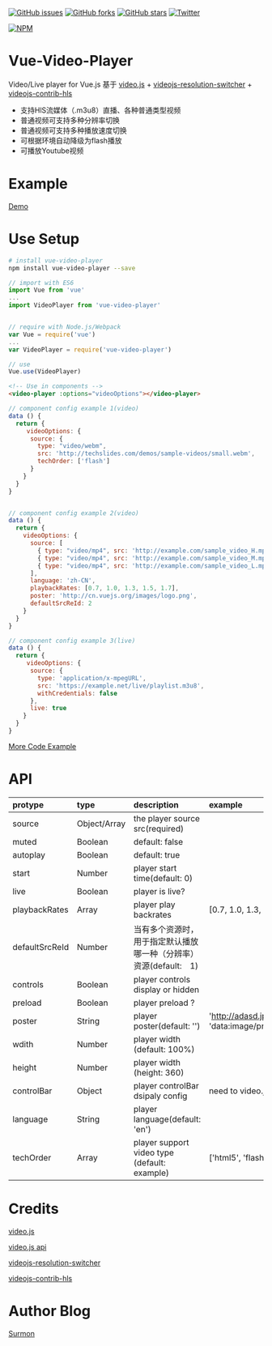 [![GitHub issues](https://img.shields.io/github/issues/surmon-china/vue-video-player.svg?style=flat-square)](https://github.com/surmon-china/vue-video-player/issues)
[![GitHub forks](https://img.shields.io/github/forks/surmon-china/vue-video-player.svg?style=flat-square)](https://github.com/surmon-china/vue-video-player/network)
[![GitHub stars](https://img.shields.io/github/stars/surmon-china/vue-video-player.svg?style=flat-square)](https://github.com/surmon-china/vue-video-player/stargazers)
[![Twitter](https://img.shields.io/twitter/url/https/github.com/surmon-china/vue-video-player.svg?style=flat-square)](https://twitter.com/intent/tweet?text=Wow:&url=%5Bobject%20Object%5D)

[![NPM](https://nodei.co/npm/vue-video-player.png?downloads=true&downloadRank=true&stars=true)](https://nodei.co/npm/vue-video-player/)


# Vue-Video-Player
Video/Live player for Vue.js
基于 [video.js](https://github.com/videojs/video.js) + [videojs-resolution-switcher](https://github.com/kmoskwiak/videojs-resolution-switcher) + [videojs-contrib-hls](https://github.com/videojs/videojs-contrib-hls)

- 支持HlS流媒体（.m3u8）直播、各种普通类型视频
- 普通视频可支持多种分辨率切换
- 普通视频可支持多种播放速度切换
- 可根据环境自动降级为flash播放
- 可播放Youtube视频

# Example
[Demo](https://surmon-china.github.io/vue-video-player)


# Use Setup

``` bash
# install vue-video-player
npm install vue-video-player --save
```

``` javascript
// import with ES6
import Vue from 'vue'
...
import VideoPlayer from 'vue-video-player'


// require with Node.js/Webpack
var Vue = require('vue')
...
var VideoPlayer = require('vue-video-player')

// use
Vue.use(VideoPlayer)
```

``` html
<!-- Use in components -->
<video-player :options="videoOptions"></video-player>
```

``` javascript
// component config example 1(video)
data () {
  return {
     videoOptions: {
      source: {
        type: "video/webm", 
        src: 'http://techslides.com/demos/sample-videos/small.webm',
        techOrder: ['flash']
      }
    }
  }
}


// component config example 2(video)
data () {
  return {
    videoOptions: {
      source: [
        { type: "video/mp4", src: 'http://example.com/sample_video_H.mp4', label: '原画', res: 1 },
        { type: "video/mp4", src: 'http://example.com/sample_video_M.mp4', label: '高清', res: 2 },
        { type: "video/mp4", src: 'http://example.com/sample_video_L.mp4', label: '流畅', res: 3 }
      ],
      language: 'zh-CN',
      playbackRates: [0.7, 1.0, 1.3, 1.5, 1.7],
      poster: 'http://cn.vuejs.org/images/logo.png',
      defaultSrcReId: 2
    }
  }
}

// component config example 3(live)
data () {
  return {
     videoOptions: {
      source: {
        type: 'application/x-mpegURL',
        src: 'https://example.net/live/playlist.m3u8',
        withCredentials: false
      },
      live: true
    }
  }
}
```

[More Code Example](https://surmon-china.github.io/vue-video-player)


# API

| protype        | type | description | example |
| :------------- |:---------------|:---------------| :------ |
| source         | Object/Array |  the player source src(required) |       |
| muted          | Boolean      |  default: false                     |       |
| autoplay       | Boolean      |  default: true                    |       |
| start          | Number       |  player start time(default: 0)  |       |
| live           | Boolean      |  player is live? |
| playbackRates  | Array        |  player play backrates | [0.7, 1.0, 1.3, 1.5, 1.7] |
| defaultSrcReId | Number       |  当有多个资源时，用于指定默认播放哪一种（分辨率）资源(default:　1) |
| controls       | Boolean      |  player controls display or hidden |
| preload        | Boolean      |  player preload ? |
| poster         | String       |  player poster(default: '') | 'http://adasd.jpg' / 'data:image/png;base64,iVB...' |
| wdith          | Number       |  player width (default: 100%) |
| height         | Number       |  player width (height: 360) |
| controlBar     | Object       |  player controlBar dsipaly config | need to video.js api doc
| language       | String       |  player language(default: 'en') |
| techOrder      | Array        |  player support video type (default: example) | ['html5', 'flash', 'youtube'] | 



# Credits

[video.js](https://github.com/videojs/video.js)

[video.js api](http://docs.videojs.com/docs/api/player.html#Methodsmuted)

[videojs-resolution-switcher](https://github.com/kmoskwiak/videojs-resolution-switcher)

[videojs-contrib-hls](https://github.com/videojs/videojs-contrib-hls)


# Author Blog
[Surmon](http://surmon.me)
